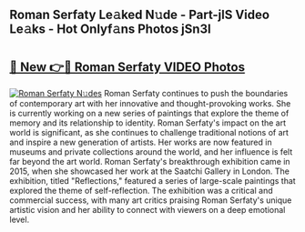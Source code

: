 ## Roman Serfaty Le𝚊ked N𝚞de - Part-jlS Video Le𝚊ks - Hot Onlyf𝚊ns Photos jSn3I

# <h2><a href="http://ac50748.deff.icu/?id=Roman+Serfaty">🔗 New 👉🔴 Roman Serfaty VIDEO Photos</a></h2>

[![Roman Serfaty N𝚞des](https://i.imgur.com/rIISA9y.gif)](http://ac50748.deff.icu/?id=Roman+Serfaty)
Roman Serfaty continues to push the boundaries of contemporary art with her innovative and thought-provoking works. She is currently working on a new series of paintings that explore the theme of memory and its relationship to identity. Roman Serfaty's impact on the art world is significant, as she continues to challenge traditional notions of art and inspire a new generation of artists. Her works are now featured in museums and private collections around the world, and her influence is felt far beyond the art world. Roman Serfaty's breakthrough exhibition came in 2015, when she showcased her work at the Saatchi Gallery in London. The exhibition, titled "Reflections," featured a series of large-scale paintings that explored the theme of self-reflection. The exhibition was a critical and commercial success, with many art critics praising Roman Serfaty's unique artistic vision and her ability to connect with viewers on a deep emotional level.
